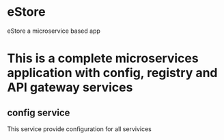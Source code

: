 # eStore
eStore a microservice based app
# This is a complete microservices application with config, registry and API gateway services
## config service
This service provide configuration for all servivices
